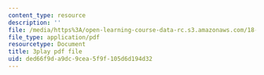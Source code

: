 ```yaml
---
content_type: resource
description: ''
file: /media/https%3A/open-learning-course-data-rc.s3.amazonaws.com/18-01sc-single-variable-calculus-fall-2010/ded66f9da9dc9cea5f9f105d6d194d32_W7sNkRpcydk.pdf
file_type: application/pdf
resourcetype: Document
title: 3play pdf file
uid: ded66f9d-a9dc-9cea-5f9f-105d6d194d32
---
```

